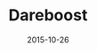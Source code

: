 ---
layout: site
title: "Dareboost"
date: 2015-10-26
categories: [community]
version: 1.3.13
major: 1
minor: 3
patch: 13
slug: dareboost
link: https://www.dareboost.com/
submitter: lpolepeddi
permalink: /sites/:slug
---